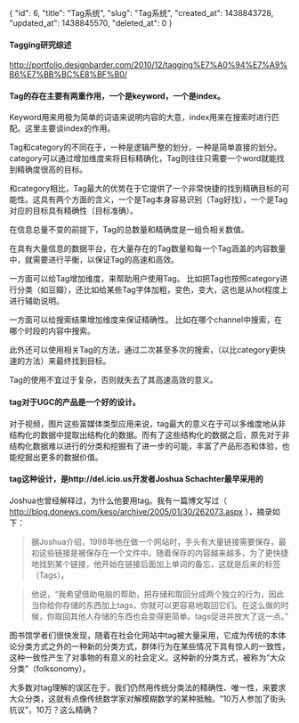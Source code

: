{
    "id": 6,
    "title": "Tag系统",
    "slug": "Tag系统",
    "created_at": 1438843728,
    "updated_at": 1438845570,
    "deleted_at": 0
}
#### Tagging研究综述
http://portfolio.designbarder.com/2010/12/tagging%E7%A0%94%E7%A9%B6%E7%BB%BC%E8%BF%B0/

#### Tag的存在主要有两重作用，一个是keyword，一个是index。
Keyword用来用极为简单的词语来说明内容的大意，index用来在搜索时进行匹配。这里主要谈index的作用。

Tag和category的不同在于，一种是逻辑严整的划分，一种是简单直接的划分。category可以通过增加维度来将目标精确化，Tag则往往只需要一个word就能找到精确度很高的目标。

和category相比，Tag最大的优势在于它提供了一个非常快捷的找到精确目标的可能性。这具有两个方面的含义，一个是Tag本身容易识别（Tag好找），一个是Tag对应的目标具有精确性（目标准确）。

在信息总量不变的前提下，Tag的总数量和精确度是一组负相关数值。

在具有大量信息的数据平台，在大量存在的Tag数量和每一个Tag涵盖的内容数量中，就需要进行平衡，以保证Tag的高速和高效。

一方面可以给Tag增加维度，来帮助用户使用Tag。
比如把Tag也按照category进行分类（如豆瓣），还比如给某些Tag字体加粗，变色，变大，这也是从hot程度上进行辅助说明。

一方面可以给搜索结果增加维度来保证精确性。
比如在哪个channel中搜索，在哪个时段的内容中搜索。

此外还可以使用相关Tag的方法，通过二次甚至多次的搜索，（以比category更快速的方法）来最终找到目标。

Tag的使用不宜过于复杂，否则就失去了其高速高效的意义。

#### tag对于UGC的产品是一个好的设计。
对于视频，图片这些富媒体类型应用来说，tag最大的意义在于可以多维度地从非结构化的数据中提取出结构化的数据。而有了这些结构化的数据之后，原先对于非结构化数据难以进行的分类和挖掘有了进一步的可能，丰富了产品形态和体验，也能挖掘出更多的数据价值。

#### tag这种设计，是http://del.icio.us开发者Joshua Schachter最早采用的
Joshua也曾经解释过，为什么他要用tag。我有一篇博文写过（ http://blog.donews.com/keso/archive/2005/01/30/262073.aspx ），摘录如下：
> 据Joshua介绍，1998年他在做一个网站时，手头有大量链接需要保存，最初这些链接是被保存在一个文件中。随着保存的内容越来越多，为了更快捷地找到某个链接，他开始在链接后面加上单词的备忘，这就是后来的标签（Tags）。

> 他说，“我希望借助电脑的帮助，把存储和取回分成两个独立的行为，因此当你给你存储的东西加上tags，你就可以更容易地取回它们。在这么做的时候，你取回其他人存储的东西也会变得更简单。tags促进并放大了这一点。”

图书馆学者们很快发现，随着在社会化网站中tag被大量采用，它成为传统的本体论分类方式之外的一种新的分类方式，群体行为在某些情况下具有惊人的一致性，这种一致性产生了对事物的有意义的社会定义。这种新的分类方式，被称为“大众分类”（folksonomy）。

大多数对tag理解的误区在于，我们仍然用传统分类法的精确性、唯一性，来要求大众分类，这就有点像传统数学家对解模糊数学的某种抵触。“10万人参加了街头抗议”，10万？这么精确？